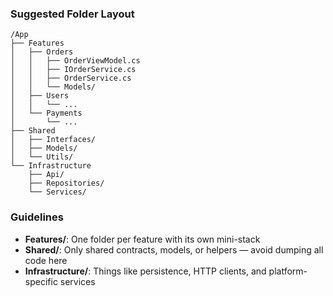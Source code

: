 ### Suggested Folder Layout

```
/App
├── Features
│   ├── Orders
│   │   ├── OrderViewModel.cs
│   │   ├── IOrderService.cs
│   │   ├── OrderService.cs
│   │   └── Models/
│   ├── Users
│   │   └── ...
│   └── Payments
│       └── ...
├── Shared
│   ├── Interfaces/
│   ├── Models/
│   └── Utils/
└── Infrastructure
    ├── Api/
    ├── Repositories/
    └── Services/
```

### Guidelines
- **Features/**: One folder per feature with its own mini-stack
- **Shared/**: Only shared contracts, models, or helpers — avoid dumping all code here
- **Infrastructure/**: Things like persistence, HTTP clients, and platform-specific services
